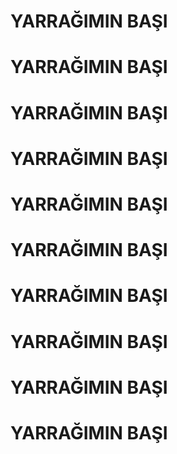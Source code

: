 # YARRAĞIMIN BAŞI
# YARRAĞIMIN BAŞI
# YARRAĞIMIN BAŞI
# YARRAĞIMIN BAŞI
# YARRAĞIMIN BAŞI
# YARRAĞIMIN BAŞI
# YARRAĞIMIN BAŞI
# YARRAĞIMIN BAŞI
# YARRAĞIMIN BAŞI
# YARRAĞIMIN BAŞI
